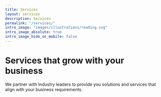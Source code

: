 ```yaml
---
title: Services
layout: services
description: Services
permalink: "/services/"
intro_image: "images/illustrations/reading.svg"
intro_image_absolute: true
intro_image_hide_on_mobile: false
---
```


# Services that grow with your business

We partner with Industry leaders to provide you solutions and services that align with your business requirements. 
